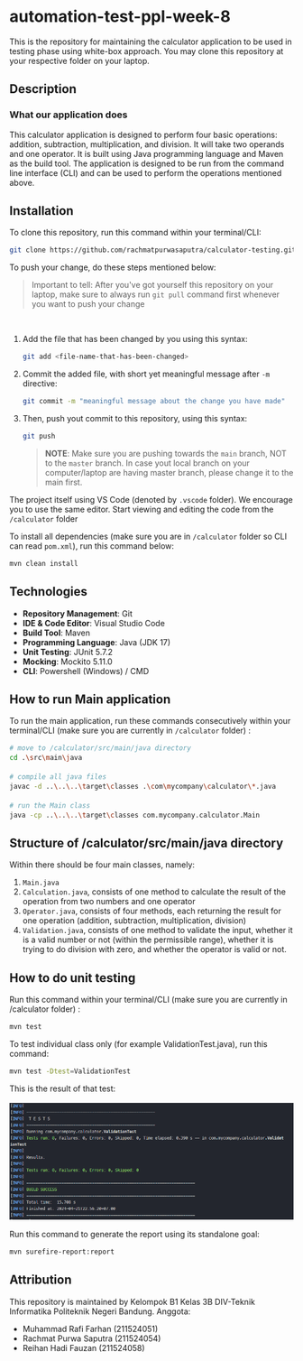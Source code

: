 # automation-test-ppl-week-8

This is the repository for maintaining the calculator application to be used in testing phase using white-box approach. You may clone this repository at your respective folder on your laptop.

## Description
### What our application does
This calculator application is designed to perform four basic operations: addition, subtraction, multiplication, and division. It will take two operands and one operator. It is built using Java programming language and Maven as the build tool. The application is designed to be run from the command line interface (CLI) and can be used to perform the operations mentioned above.


## Installation
To clone this repository, run this command within your terminal/CLI:

```bash
git clone https://github.com/rachmatpurwasaputra/calculator-testing.git
```

To push your change, do these steps mentioned below:
> Important to tell: After you've got yourself this repository on your laptop, make sure to always run `git pull` command first whenever you want to push your change
<br/>

1. Add the file that has been changed by you using this syntax:
    ```bash
    git add <file-name-that-has-been-changed>
    ```
2. Commit the added file, with short yet meaningful message after `-m` directive:
    ```bash
    git commit -m "meaningful message about the change you have made"
    ```
3. Then, push yout commit to this repository, using this syntax:
   ```bash
   git push
   ```
   > <b>NOTE</b>: Make sure you are pushing towards the `main` branch, NOT to the `master` branch. In case yout local branch on your computer/laptop are having master branch, please change it to the main first.

The project itself using VS Code (denoted by `.vscode` folder). We encourage you to use the same editor. Start viewing and editing the code from the `/calculator` folder

To install all dependencies (make sure you are in `/calculator` folder so CLI can read `pom.xml`), run this command below:

```bash
mvn clean install
```

## Technologies
* <b>Repository Management</b>: Git
* <b>IDE & Code Editor</b>: Visual Studio Code
* <b>Build Tool</b>: Maven
* <b>Programming Language</b>: Java (JDK 17)
* <b>Unit Testing</b>: JUnit 5.7.2
* <b>Mocking</b>: Mockito 5.11.0
* <b>CLI</b>: Powershell (Windows) / CMD

## How to run Main application

To run the main application, run these commands consecutively within your terminal/CLI (make sure you are currently in `/calculator` folder) :
```bash
# move to /calculator/src/main/java directory
cd .\src\main\java

# compile all java files
javac -d ..\..\..\target\classes .\com\mycompany\calculator\*.java

# run the Main class
java -cp ..\..\..\target\classes com.mycompany.calculator.Main
```

## Structure of /calculator/src/main/java directory
Within there should be four main classes, namely:
1. `Main.java`
2. `Calculation.java`, consists of one method to calculate the result of the operation from two numbers and one operator
3. `Operator.java`, consists of four methods, each returning the result for one operation (addition, subtraction, multiplication, division)
4. `Validation.java`, consists of one method to validate the input, whether it is a valid number or not (within the permissible range), whether it is trying to do division with zero, and whether the operator is valid or not.

## How to do unit testing
Run this command within your terminal/CLI (make sure you are currently in /calculator folder) :

```bash
mvn test
```

To test individual class only (for example ValidationTest.java), run this command:
```bash
mvn test -Dtest=ValidationTest
```

This is the result of that test:<br><br/>
![Alt text](image.png)

Run this command to generate the report using its standalone goal:

```bash
mvn surefire-report:report 
```

## Attribution
This repository is maintained by Kelompok B1 Kelas 3B DIV-Teknik Informatika Politeknik Negeri Bandung.
Anggota:
- Muhammad Rafi Farhan     (211524051)
- Rachmat Purwa Saputra    (211524054)
- Reihan Hadi Fauzan       (211524058)
